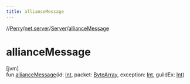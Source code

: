 ```yaml
---
title: allianceMessage
---
```

//[Perry](../../../index.html)/[net.server](../index.html)/[Server](index.html)/[allianceMessage](alliance-message.html)



# allianceMessage



[jvm]\
fun [allianceMessage](alliance-message.html)(id: [Int](https://kotlinlang.org/api/latest/jvm/stdlib/kotlin/-int/index.html), packet: [ByteArray](https://kotlinlang.org/api/latest/jvm/stdlib/kotlin/-byte-array/index.html), exception: [Int](https://kotlinlang.org/api/latest/jvm/stdlib/kotlin/-int/index.html), guildEx: [Int](https://kotlinlang.org/api/latest/jvm/stdlib/kotlin/-int/index.html))




